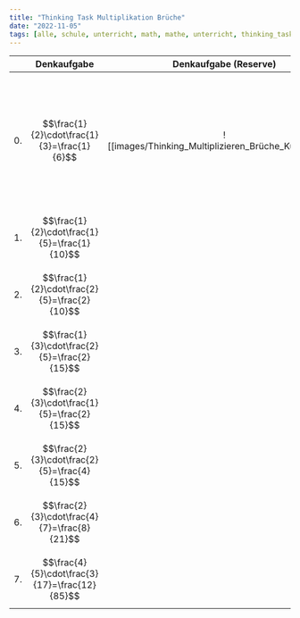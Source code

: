 ```yaml
---
title: "Thinking Task Multiplikation Brüche"
date: "2022-11-05"
tags: [alle, schule, unterricht, math, mathe, unterricht, thinking_task, fraction, bruch, bruchrechnung, multiplication, multiplikation]
---
```


|     |                  Denkaufgabe                   |             Denkaufgabe (Reserve)              | Kommentar                                                                                                                                                                     |
|:--- |:----------------------------------------------:|:----------------------------------------------:| ----------------------------------------------------------------------------------------------------------------------------------------------------------------------------- |
| 0.  |  $$\frac{1}{2}\cdot\frac{1}{3}=\frac{1}{6}$$   | ![[images/Thinking_Multiplizieren_Brüche_Kuchen.png]] | Geschichte: Auf einer Geburtstagsparty ist ein Drittel des Kuchens übrig geblieben und du teilst dir das Stück mit deiner Freund:in. Wie viel bekommt dann jede:r vom Kuchen? |
| 1.  |  $$\frac{1}{2}\cdot\frac{1}{5}=\frac{1}{10}$$  |                                                |                                                                                                                                                                               |
| 2.  |  $$\frac{1}{2}\cdot\frac{2}{5}=\frac{2}{10}$$  |                                                |                                                                                                                                                                               |
| 3.  |  $$\frac{1}{3}\cdot\frac{2}{5}=\frac{2}{15}$$  |                                                |                                                                                                                                                                               |
| 4.  |  $$\frac{2}{3}\cdot\frac{1}{5}=\frac{2}{15}$$  |                                                |                                                                                                                                                                               |
| 5.  |  $$\frac{2}{3}\cdot\frac{2}{5}=\frac{4}{15}$$  |                                                |                                                                                                                                                                               |
| 6.  |  $$\frac{2}{3}\cdot\frac{4}{7}=\frac{8}{21}$$  |                                                |                                                                                                                                                                               |
| 7.  | $$\frac{4}{5}\cdot\frac{3}{17}=\frac{12}{85}$$ |                                                | Didaktische Reserve                                                                                                                                                           |
 